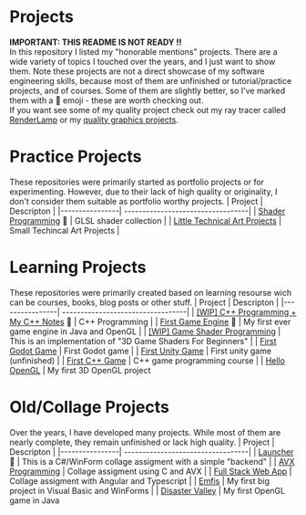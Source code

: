 # Projects
**IMPORTANT: THIS README IS NOT READY !!** <br />
In this repository I listed my "honorable mentions" projects. There are a wide variety of topics I touched over the years, and I just want to show them. Note these projects are not a direct showcase of my software engineering skills, because most of them are unfinished or tutorial/practice projects, and of courses. Some of them are slightly better, so I've marked them with a 🌟 emoji - these are worth checking out. <br>
If you want see some of my quality project check out my ray tracer called [RenderLamp](https://github.com/martonban/RenderLamp) or my [quality graphics projects](https://github.com/martonban/GraphicsProjects).

# Practice Projects
These repositories were primarily started as portfolio projects or for experimenting. However, due to their lack of high quality or originality, I don't consider them suitable as portfolio worthy projects.
| Project        | Descripton                      |
|----------------| ----------------------------------|
| [Shader Programming](https://github.com/martonban/ShaderProgramming) 🌟                              | GLSL shader collection             |
| [Little Technical Art Projects](https://github.com/martonban/LittleTechnicalArtProjects)              | Small Techincal Art Projects       |


# Learning Projects
These repositories were primarily created based on learning resourse wich can be courses, books, blog posts or other stuff.
| Project        | Descripton                      |
|----------------| ----------------------------------|
| [[WIP] C++ Programming + My C++ Notes](https://github.com/martonban/CPP_Programming) 🌟                     | C++ Programming                                                 |
| [First Game Engine](https://github.com/martonban/BagEnginePOC) 🌟                                     | My first ever game engine in Java and OpenGL                    |
| [[WIP] Game Shader Programming](https://github.com/martonban/GameShaderBook)                                 | This is an implementation of "3D Game Shaders For Beginners"    |
| [First Godot Game](https://github.com/martonban/FirstGodotGame)                                        | First Godot game                                                |
| [First Unity Game](https://github.com/martonban/UnityGameTutorial)                                     | First unity game (unfinished)                                   |
| [First C++ Game](https://github.com/martonban/CPP_Fundamentals_Game_Programming_For_Beginners)         | C++ game programming course                                     |
| [Hello OpenGL](https://github.com/martonban/HelloOpenGL)                                               | My first 3D OpenGL project


# Old/Collage Projects
Over the years, I have developed many projects. While most of them are nearly complete, they remain unfinished or lack high quality.
| Project        | Descripton                      |
|----------------| ----------------------------------|
| [Launcher](https://github.com/martonban/Launcher) 🌟                            | This is a C#/WinForm collage assigment with a simple "backend"      |
| [AVX Programming](https://github.com/martonban/AVX_Programing_Uni)               | Collage assigment using C and AVX                                   |
| [Full Stack Web App](https://github.com/martonban/FullStackWebAppUniAssignment)  | Collage assigment with Angular and Typescript                       |
| [Emfis](https://github.com/martonban/Emfis)                                      | My first big project in Visual Basic and WinForms                   |
| [Disaster Valley](https://github.com/martonban/Disaster_Valley)                  | My first OpenGL game in Java






